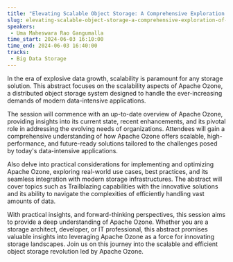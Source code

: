 ```yaml
---
title: "Elevating Scalable Object Storage: A Comprehensive Exploration of Ozone’s Trailblazing Capabilities"
slug: elevating-scalable-object-storage-a-comprehensive-exploration-of-ozones-trailblazing-capabilities
speakers:
 - Uma Maheswara Rao Gangumalla
time_start: 2024-06-03 16:10:00
time_end: 2024-06-03 16:40:00
tracks:
 - Big Data Storage
---
```


In the era of explosive data growth, scalability is paramount for any storage solution. This abstract focuses on the scalability aspects of Apache Ozone, a distributed object storage system designed to handle the ever-increasing demands of modern data-intensive applications.
 
 
 
 The session will commence with an up-to-date overview of Apache Ozone, providing insights into its current state, recent enhancements, and its pivotal role in addressing the evolving needs of organizations. Attendees will gain a comprehensive understanding of how Apache Ozone offers scalable, high-performance, and future-ready solutions tailored to the challenges posed by today's data-intensive applications.
 
 
 
 Also delve into practical considerations for implementing and optimizing Apache Ozone, exploring real-world use cases, best practices, and its seamless integration with modern storage infrastructures. The abstract will cover topics such as Trailblazing capabilities with the innovative solutions and its ability to navigate the complexities of efficiently handling vast amounts of data.
 
 
 
 With practical insights, and forward-thinking perspectives, this session aims to provide a deep understanding of Apache Ozone. Whether you are a storage architect, developer, or IT professional, this abstract promises valuable insights into leveraging Apache Ozone as a force for innovating storage landscapes. Join us on this journey into the scalable and efficient object storage revolution led by Apache Ozone.